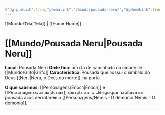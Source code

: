 ```yaml
---
{"dg-publish":true,"permalink":"/mundo/pousada-neru/","dgHomeLink":true,"dgPassFrontmatter":false}
---
```


[[Mundo/Teia|Teia]] | [[Home|Home]]

# [[Mundo/Pousada Neru|Pousada Neru]]

**Local**: Pousada Neru
**Onde fica**: um dia de caminhada da cidade de [[Mundo/Grifo|Grifo]] 
**Característica**: Pousada que possui o  símbolo do Deus [[Neru|Neru, o Deus da morte]], na porta.

**O que sabemos**: [[Personagens/Enoch|Enoch]] e [[Personagens/Josias|Josias]] derrotaram o clérigo que habitava na pousada após derrotarem o [[Personagens/Nemis - O demonio|Nemis - O demonio]].

---

